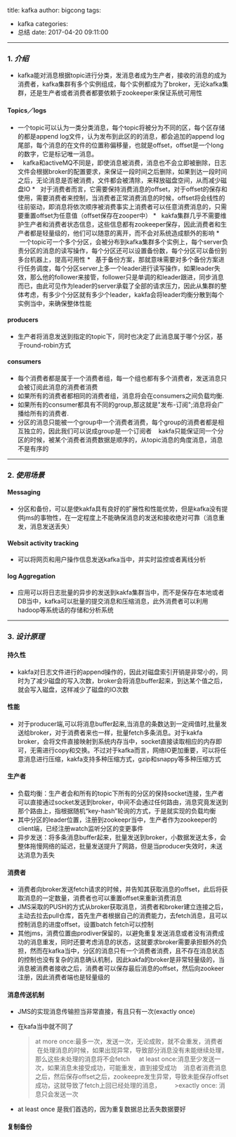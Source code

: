 title: kafka
author: bigcong
tags:
  - kafka
categories:
  - 总结
date: 2017-04-20 09:11:00
---
### 1. *介绍*
*	kafka能对消息根据topic进行分类，发消息者成为生产者，接收的消息的成为消费者，kafka集群有多个实例组成，每个实例都成为了broker，无论kafka集群，还是生产者或者消费者都要依赖于zookeeper来保证系统可用性

####  Topics／logs
	
*	一个topic可以认为一类分类消息，每个topic将被分为不同的区，每个区存储的都是append log文件，认为发布到此区的的消息，都会追加的append log尾部，每个消息的在文件的位置称偏移量，也就是offset，offset是一个long的数字，它是标记唯一消息。
*    kafka和activeMQ不同是，即使消息被消费，消息也不会立即被删除，日志文件会根据broker的配置要求，来保证一段时间之后删除，如果到达一段时间之后，无论消息是否被消费，文件都会被清除，来释放磁盘空间，从而减少磁盘IO
*   对于消费者而言，它需要保持消费消息的offset，对于offset的保存和使用，需要消费者来控制，当消费者正常消费消息的时候，offset将会线性的往前驱动，即消息将依次顺序被消费事实上消费者可以任意消费消息的，只需要重置offset为任意值（offset保存在zooper中）
*   kakfa集群几乎不需要维护生产者和消费者状态信息，这些信息都有zookeeper保存，因此消费者和生产者都是轻量级的，他们可以随意的离开，而不会对系统造成额外的影响
*   一个topic可一个多个分区，会被分布到kafka集群多个实例上，每个server负责分区的消息的读写操作，每个分区还可以设置备份数，每个分区可以备份到多台机器上，提高可用性
*   基于备份方案，那就意味需要对多个备份方案进行任务调度，每个分区server上多一个leader进行读写操作，如果leader失效，那么他的follower来接管，follower只是单调的和leader跟进，同步消息而已，由此可见作为leader的server承载了全部的请求压力，因此从集群的整体考虑，有多少个分区就有多少个leader，kakfa会将leader均衡分散到每个实例当中，来确保整体性能

#### producers

*	生产者将消息发送到指定的topic下，同时也决定了此消息属于哪个分区，基于round-robin方式

#### consumers

*	每个消费者都是属于一个消费者组，每一个组也都有多个消费者，发送消息只会被订阅此消息的消费者消费
*	如果所有的消费者都相同的消费者组，消息将会在consumers之间负载均衡.
*	如果所有的consumer都具有不同的group,那这就是"发布-订阅";消息将会广播给所有的消费者.
*	分区的消息只能被一个group中一个消费者消费，每个group的消费者都是相互独立的，因此我们可以说成group是一个订阅者
    kakfa只能保证同一个分区的时候，被某个消费者消费数据是顺序的，从topic消息的角度消息，消息不是有序的

***
###	2.	*使用场景*
#### Messaging
*	分区和备份，可以是使kakfa具有良好的扩展性和性能优势，但是kafka没有提供jms的事物性，在一定程度上不能确保消息的发送和接收绝对可靠（消息重发，消息发送丢失）


#### Websit activity tracking
*	可以将网页和用户操作信息发送kafka当中，并实时监控或者离线分析
#### log Aggregation
*	应用可以将日志批量的异步的发送到kakfa集群当中，而不是保存在本地或者DB当中，kafka可以批量的提交消息和压缩消息，此外消费者可以利用hadoop等系统话的存储和分析系统
***
### 3. *设计原理*
#### 持久性
*	kakfa对日志文件进行的append操作的，因此对磁盘索引开销是非常小的，同时为了减少磁盘的写入次数，broker会将消息buffer起来，到达某个值之后，就会写入磁盘，这样减少了磁盘的IO次数

####   性能
*	对于producer端,可以将消息buffer起来,当消息的条数达到一定阀值时,批量发送给broker，对于消费者来也一样，批量fetch多条消息。对于kakfa broker，会将文件直接映射到系统内存当中，socket直接读取相应的内存即可，无需进行copy和交换。不过对于kafka而言，网络IO更加重要，可以将任意消息进行压缩，kakfa支持多种压缩方式，gzip和snappy等多种压缩方式

#### 生产者
*	负载均衡：生产者会和所有的topic下所有的分区的保持socket连接，生产者可以直接通过socket发送到broker，中间不会通过任何路由，消息究竟发送到那个路由上，指根据随机“key-hash”轮询的方式，于是就实现的负载均衡
*	其中分区的leader位置，注册到zookeepr当中，生产者作为zookeeper的client端，已经注册watch监听分区的变更事件
*	异步发送：将多条消息buffer起来，批量发送到broker，小数据发送太多，会整体拖慢网络的延迟，批量发送提升了网路，但是当producer失效时，未送达消息为丢失

#### 消费者


*	消费者向broker发送fetch请求的时候，并告知其获取消息的offset，此后将获取消息的一定数量，消费者也可以重置offset来重新消费消息
*	JMS采取的PUSH的方式从broker获取消息，消费者和broker建立连接之后，主动去拉去pull仓库，首先生产者根据自己的消费能力，去fetch消息，且可以控制消息的进度offset，设置batch fetch可以控制
*	其他jms，消费位置由prodiver保留的，以避免重复发送消息或者没有消费成功的消息重发，同时还要考虑消息的状态，这就要求broker需要承担额外的负担，然而在kafka当中，分区的消息只有一个消费者消费，且不存在消息状态的控制也没有复杂的消息确认机制，因此kakfa的broker是非常轻量级的，当消息被消费者接收之后，消费者可以保存最后消息的offset，然后向zookeer注册，因此消费者端也是轻量级的

####  消息传送机制
*	JMS的实现消息传输担当非常直接，有且只有一次(exactly once)
*	在kafa当中就不同了

	>at more once:最多一次，发送一次，无论成败，就不会重发，消费者
    在处理消息的时候，如果出现异常，导致部分消息没有未能继续处理，那么这些未处理的消息将不会fetch
    
    >at least once:消息至少发送一次，如果消息未接受成功，可能重发，直到接受成功
    消息者消费消息之后，然后保存offset之后，zookeepre发生异常，导致未能保存offset成功，这就导致了fetch上回已经处理的消息，
    
    >exactly once: 消息只会发送一次
* at least once 是我们首选的，因为重复数据总比丢失数据要好
#### 复制备份
	
    
 
    